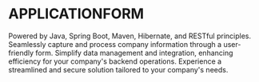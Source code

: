 # APPLICATIONFORM
Powered by Java, Spring Boot, Maven, Hibernate, and RESTful principles. Seamlessly capture and process company information through a user-friendly form. Simplify data management and integration, enhancing efficiency for your company's backend operations. Experience a streamlined and secure solution tailored to your company's needs.
